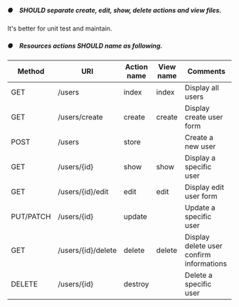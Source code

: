 ##### ●　SHOULD separate create, edit, show, delete actions and view files.

It's better for unit test and maintain.

##### ●　Resources actions SHOULD name as following.

Method | URI | Action name | View name | Comments
------ | --- | ----------- |---------- | --------
GET | /users | index | index | Display all users
GET | /users/create | create | create | Display create user form
POST | /users | store | | Create a new user
GET | /users/{id} | show | show | Display a specific user
GET | /users/{id}/edit | edit | edit | Display edit user form
PUT/PATCH | /users/{id} | update | | Update a specific user
GET | /users/{id}/delete | delete | delete | Display delete user confirm informations
DELETE | /users/{id} | destroy | | Delete a specific user
